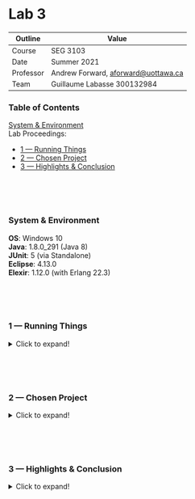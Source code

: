 # Lab 3

| Outline | Value |
| --- | --- |
| Course | SEG 3103 |
| Date | Summer 2021 |
| Professor | Andrew Forward, aforward@uottawa.ca |
| Team | Guillaume Labasse 300132984 |

### Table of Contents  
[System & Environment](#system--environment)  
Lab Proceedings:
* [1 — Running Things](#1--running-things)  
* [2 — Chosen Project](#2--chosen-project)
* [3 — Highlights & Conclusion](#3--highlights--conclusion)  

<br><br><br>

### System & Environment

**OS**: Windows 10<br>
**Java**: 1.8.0_291 (Java 8)<br>
**JUnit**: 5 (via Standalone)<br>
**Eclipse**: 4.13.0<br>
**Elexir**: 1.12.0 (with Erlang 22.3)

<br><br><br>

### 1 — Running Things

<details>
<summary>Click to expand!</summary>

<br>Let's first compile and run the tests for the provided programs.<br>
For `fizzbuzz`:

``` bash
$ mix compile
$ mix test
```

![Compile test, fizzbuzz](assets/fizzbuzz_run.png)

For `tic`:

``` bash
$ mix compile
$ mix test
```

![Compile test, tic](assets/tic_run.png)

All tests ran successfully. 
</details>

<br><br><br>
### 2 — Chosen Project

<details>
<summary>Click to expand!</summary>

<br>I had trouble deciding which problem to do. I thought FizzBuzz was too simple to take an hour, and wasn't sure exactly what the requirements were for TicTacToe, so I came up with my own program idea. This allows me to set clear goals to work towards, and add additional goals if necessary. I hope this is okay!

The idea is to make a custom calculator which uses strange alternative arithmetic rules. These rules are not consistent throughout, we just want to meet our specifications. The specification are as follows:
	
- **Calculating the opposite of a number**: the opposite of a number in our system is its reverse in decimal notation, times -1 (e.g. 51 = -15, 307 = -703, -54 = 45).
	
- **Calculating the sum of two positive numbers**: the sum of two numbers is the (regular) sum of all primes between the two numbers (e.g. 10+16 = 24 since 11 and 13 are between).
	
- **Calculating the max between two positive numbers**: the max between two numbers is the number which has the most divisors (e.g. max(30, 32) = 30)
	
- **Calculating the product of two positive numbers**: the product of two numbers is the square root their concatenation (e.g. 2✕5 = 5, 5✕2 = 7.2111...)
	
I'll take things step by step using the TDD method, and hopefully these requirements will be enough to do a full hour of work.<br>If not, this section will be edited to add some more goals.
</details>

<br><br><br>
### 3 — Highlights & Conclusion

<details>
<summary>Click to expand!</summary>

<br>TODO
</details>

